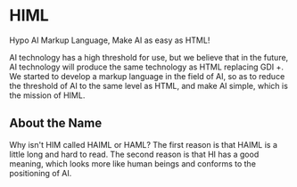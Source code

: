 # HIML

Hypo AI Markup Language, Make AI as easy as HTML!

AI technology has a high threshold for use, but we believe that in the future, AI technology will produce the same technology as HTML replacing GDI +. We started to develop a markup language in the field of AI, so as to reduce the threshold of AI to the same level as HTML, and make AI simple, which is the mission of HIML.

## About the Name

Why isn't HIM called HAIML or HAML? The first reason is that HAIML is a little long and hard to read. The second reason is that HI has a good meaning, which looks more like human beings and conforms to the positioning of AI.
